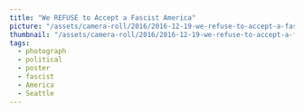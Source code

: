 ```yaml
---
title: "We REFUSE to Accept a Fascist America"
picture: "/assets/camera-roll/2016/2016-12-19-we-refuse-to-accept-a-fascist-america/20161219_081826684_iOS.jpg"
thumbnail: "/assets/camera-roll/2016/2016-12-19-we-refuse-to-accept-a-fascist-america/20161219_081826684_iOS-thumbnail.jpg"
tags:
  - photograph
  - political
  - poster
  - fascist
  - America
  - Seattle
---
```

